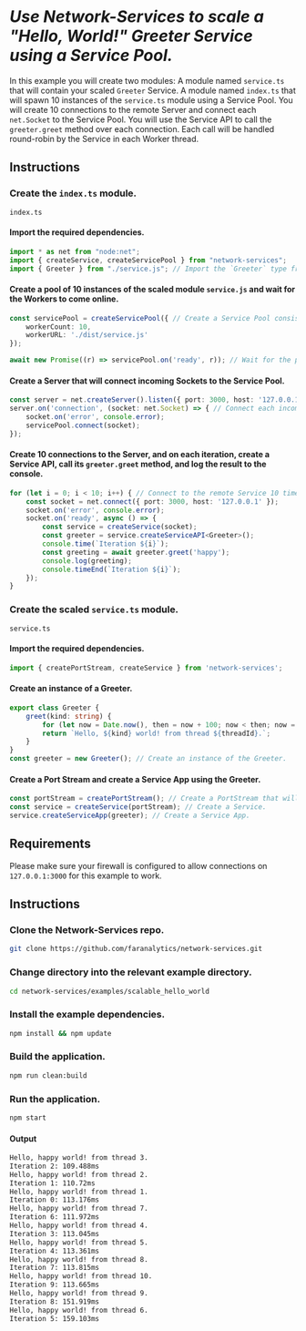# *Use Network-Services to scale a "Hello, World!" Greeter Service using a Service Pool.*

In this example you will create two modules: A module named `service.ts` that will contain your scaled `Greeter` Service.  A module named `index.ts` that will spawn 10 instances of the `service.ts` module using a Service Pool.  You will create 10 connections to the remote Server and connect each `net.Socket` to the Service Pool.  You will use the Service API to call the `greeter.greet` method over each connection.  Each call will be handled round-robin by the Service in each Worker thread. 

## Instructions

### Create the `index.ts` module.
`index.ts`
#### Import the required dependencies.
```ts
import * as net from "node:net";
import { createService, createServicePool } from "network-services";
import { Greeter } from "./service.js"; // Import the `Greeter` type from the scaled module.
```
#### Create a pool of 10 instances of the scaled module `service.js` and wait for the Workers to come online.
```ts
const servicePool = createServicePool({ // Create a Service Pool consisting of 10 instances of the `service.js` module.
    workerCount: 10,
    workerURL: './dist/service.js'
});

await new Promise((r) => servicePool.on('ready', r)); // Wait for the pool to become ready.
```
#### Create a Server that will connect incoming Sockets to the Service Pool.
```ts
const server = net.createServer().listen({ port: 3000, host: '127.0.0.1' });
server.on('connection', (socket: net.Socket) => { // Connect each incomming connection to the Service Pool.
    socket.on('error', console.error);
    servicePool.connect(socket);
});
```
#### Create 10 connections to the Server, and on each iteration, create a Service API, call its `greeter.greet` method, and log the result to the console.
```ts
for (let i = 0; i < 10; i++) { // Connect to the remote Service 10 times and call and log the result of the `greeter.greet` method.
    const socket = net.connect({ port: 3000, host: '127.0.0.1' });
    socket.on('error', console.error);
    socket.on('ready', async () => {
        const service = createService(socket);
        const greeter = service.createServiceAPI<Greeter>();
        console.time(`Iteration ${i}`);
        const greeting = await greeter.greet('happy');
        console.log(greeting);
        console.timeEnd(`Iteration ${i}`);
    });
}
``` 
### Create the scaled `service.ts` module.
`service.ts`
#### Import the required dependencies.
```ts
import { createPortStream, createService } from 'network-services';
```
#### Create an instance of a Greeter.
```ts
export class Greeter {
    greet(kind: string) {
        for (let now = Date.now(), then = now + 100; now < then; now = Date.now()); // Block for 100 milliseconds.
        return `Hello, ${kind} world! from thread ${threadId}.`;
    }
}
const greeter = new Greeter(); // Create an instance of the Greeter.
```
#### Create a Port Stream and create a Service App using the Greeter.
```ts
const portStream = createPortStream(); // Create a PortStream that will wrap the `parentThread` MessagePort in a stream.Duplex. 
const service = createService(portStream); // Create a Service.
service.createServiceApp(greeter); // Create a Service App.
```
## Requirements
Please make sure your firewall is configured to allow connections on `127.0.0.1:3000` for this example to work.

## Instructions

### Clone the Network-Services repo.
```bash
git clone https://github.com/faranalytics/network-services.git
```
### Change directory into the relevant example directory.
```bash
cd network-services/examples/scalable_hello_world
```
### Install the example dependencies.
```bash
npm install && npm update
```
### Build the application.
```bash
npm run clean:build
```
### Run the application.
```bash
npm start
```
#### Output
```bash
Hello, happy world! from thread 3.
Iteration 2: 109.488ms
Hello, happy world! from thread 2.
Iteration 1: 110.72ms
Hello, happy world! from thread 1.
Iteration 0: 113.176ms
Hello, happy world! from thread 7.
Iteration 6: 111.972ms
Hello, happy world! from thread 4.
Iteration 3: 113.045ms
Hello, happy world! from thread 5.
Iteration 4: 113.361ms
Hello, happy world! from thread 8.
Iteration 7: 113.815ms
Hello, happy world! from thread 10.
Iteration 9: 113.665ms
Hello, happy world! from thread 9.
Iteration 8: 151.919ms
Hello, happy world! from thread 6.
Iteration 5: 159.103ms
```